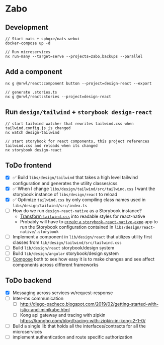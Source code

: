 # Zabo
## Development
```
// Start nats + sphqxe/nats-webui
docker-compose up -d
```
```
// Run microservices
nx run-many --target=serve --projects=zabo,backups --parallel
```
## Add a component
```
nx g @nrwl/react:component button --project=design-react --export
```
```
// generate .stories.ts
nx g @nrwl/react:stories --project=design-react
```
## Run `design/tailwind` + `storybook design-react`
```
// start tailwind watcher that rewrites tailwind.css when tailwind.config.js is changed
nx watch design-tailwind
```
```
// start storybook for react components, this project references tailwind.css and reloads when its changed
nx storybook design-react
```


## ToDo frontend
- [X] ✅ Build `libs/design/tailwind` that takes a high level tailwind configuration and generates the utility classes/css
- [X] ✅ When I change `libs/design/tailwind/src/tailwind.css` I want the storybook instance of `libs/design/react` to reload 
- [X] ✅ Optimize `tailwind.css` by only compiling class names used in `libs/design/tailwind/src/index.ts`
- [ ] How do we run `design-react-native` as a Storybook instance?
  - [Transform `tailwind.css`](https://github.com/kristerkari/react-native-css-transformer) into readable styles for react-native
  - Probably will have to [create a `storybook-react-native-expo`](https://storybook.js.org/tutorials/intro-to-storybook/react-native/en/get-started/) app to run the Storybook configuration contained in `libs/design/react-native/.storybook` 
- [ ] Implement a component in `lib/design/react` that utilizes utility first classes from `lib/design/tailwind/src/tailwind.css`
- [ ] Build `lib/design/react` storybook/design system
- [ ] Build `lib/design/angular` storybook/design system
- [ ] [Compose](https://storybook.js.org/docs/react/workflows/storybook-composition#compose-local-storybooks) both to see how easy it is to make changes and see affect components across different frameworks

## ToDo backend
- [X] Messaging across services w/request-response
- [ ] Inter-ms communication
  - [ ] http://diego-pacheco.blogspot.com/2019/02/getting-started-with-istio-and-minikube.html
  - [ ] Kong api gateway and tracing with zipkin https://konghq.com/blog/tracing-with-zipkin-in-kong-2-1-0/
- [ ] Build a single lib that holds all the interfaces/contracts for all the microservices
- [ ] implement authentication and route specific authorization
